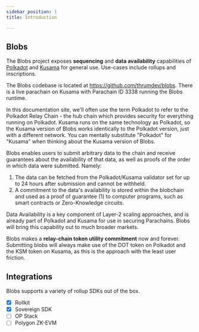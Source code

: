 ```yaml
---
sidebar_position: 1
title: Introduction

---
```


## Blobs

The Blobs project exposes **sequencing** and **data availability** capabilities of [Polkadot](https://polkadot.network) and [Kusama](https://kusama.network) for general use. Use-cases include rollups and inscriptions.

The Blobs codebase is located at https://github.com/thrumdev/blobs. There is a live parachain on Kusama with Parachain ID 3338 running the Blobs runtime.

In this documentation site, we'll often use the term Polkadot to refer to the Polkadot Relay Chain - the hub chain which provides security for everything running on Polkadot. Kusama runs on the same technology as Polkadot, so the Kusama version of Blobs works identically to the Polkadot version, just with a different network. You can mentally substitute "Polkadot" for "Kusama" when thinking about the Kusama version of Blobs.

Blobs enables users to submit arbitrary data to the chain and receive guarantees about the availability of that data, as well as proofs of the order in which data were submitted. Namely:
  1. The data can be fetched from the Polkadot/Kusama validator set for up to 24 hours after submission and cannot be withheld.
  2. A commitment to the data's availability is stored within the blobchain and used as a proof of guarantee (1) to computer programs, such as smart contracts or Zero-Knowledge circuits.

Data Availability is a key component of Layer-2 scaling approaches, and is already part of Polkadot and Kusama for use in securing Parachains. Blobs will bring this capability out to much broader markets.

Blobs makes a **relay-chain token utility commitment** now and forever. Submitting blobs will always make use of the DOT token on Polkadot and the KSM token on Kusama, as this is the approach with the least user friction.

## Integrations

Blobs supports a variety of rollup SDKs out of the box.
  - [x] Rollkit
  - [x] Sovereign SDK
  - [ ] OP Stack
  - [ ] Polygon ZK-EVM
